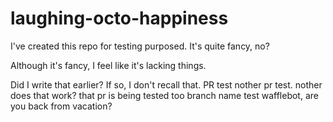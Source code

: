 # laughing-octo-happiness

I've created this repo for testing purposed. It's quite fancy, no?

Although it's fancy, I feel like it's lacking things.

Did I write that earlier? If so, I don't recall that. PR test
nother pr test. nother
does that work? 
that pr is being tested too
branch name test
wafflebot, are you back from vacation? 
